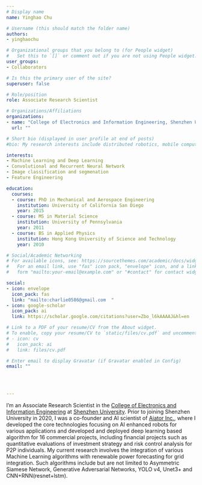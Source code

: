 ```yaml
---
# Display name
name: Yinghao Chu

# Username (this should match the folder name)
authors:
- yinghaochu

# Organizational groups that you belong to (for People widget)
#   Set this to `[]` or comment out if you are not using People widget. 
user_groups:
- Collaborators

# Is this the primary user of the site?
superuser: false

# Role/position
role: Associate Research Scientist

# Organizations/Affiliations
organizations:
- name: "College of Electronics and Information Engineering, Shenzhen University"
  url: ""

# Short bio (displayed in user profile at end of posts)
#bio: My research interests include distributed robotics, mobile computing and programmable matter.

interests:
- Machine Learning and Deep Learning 
- Convolutional and Recurrent Neural Network
- Image classification and segmenation
- Feature Engineering

education:
  courses:
  - course: PhD in Mechanical and Aerospace Engineering
    institution: University of California San Diego
    year: 2015
  - course: MS in Material Science
    institution: University of Pennsylvania
    year: 2011
  - course: BS in Applied Physics
    institution: Hong Kong University of Science and Technology
    year: 2010

# Social/Academic Networking
# For available icons, see: https://sourcethemes.com/academic/docs/widgets/#icons
#   For an email link, use "fas" icon pack, "envelope" icon, and a link in the
#   form "mailto:your-email@example.com" or "#contact" for contact widget.

social:
- icon: envelope
  icon_pack: fas
  link: "mailto:charlie0586@gmail.com  "
- icon: google-scholar
  icon_pack: ai
  link: https://scholar.google.com/citations?user=Zbo_l6kAAAAJ&hl=en

# Link to a PDF of your resume/CV from the About widget.
# To enable, copy your resume/CV to `static/files/cv.pdf` and uncomment the lines below.  
# - icon: cv
#   icon_pack: ai
#   link: files/cv.pdf

# Enter email to display Gravatar (if Gravatar enabled in Config)
email: ""
  
 


---
```

I’m an Associate Research Scientist in the [College of Electronics and Information Engineering](http://ceie.szu.edu.cn/szucie/) at [Shenzhen University](https://www.szu.edu.cn/).  Prior to joining Shenzhen University in 2020, I was a co-founder and AI scientist of [Aiator Inc.](http://www.aiator.com/), where I developed the core technologies focusing on AI enhanced robots for various applications and developed and deployed deep learning based algorithm for 16 commercial projects, including financial projects such as quantitative evaluations of investment strategy and risk control analysis for P2P individuals.  My current research involves the integration of various Machine Learning algorithms with renewable power forecasting for grid integration. Such algorithms include but are not limited to Asymmetric Siamese Network, Generative Adversarial Networks, YOLO v4, Unet3+ and CNN+RNN(resnet+lstm). 
